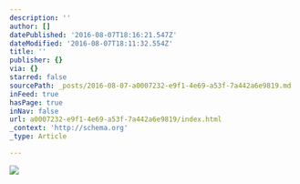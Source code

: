 ```yaml
---
description: ''
author: []
datePublished: '2016-08-07T18:16:21.547Z'
dateModified: '2016-08-07T18:11:32.554Z'
title: ''
publisher: {}
via: {}
starred: false
sourcePath: _posts/2016-08-07-a0007232-e9f1-4e69-a53f-7a442a6e9819.md
inFeed: true
hasPage: true
inNav: false
url: a0007232-e9f1-4e69-a53f-7a442a6e9819/index.html
_context: 'http://schema.org'
_type: Article

---
```

![](https://the-grid-user-content.s3-us-west-2.amazonaws.com/c19e3c59-93b9-4e18-9110-e6f2427b77ea.jpg)